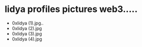 # lidya profiles pictures web3.....
- 0xlidya (1).jpg..
- 0xlidya (2).jpg
- 0xlidya (3).jpg
- 0xlidya (4).jpg
